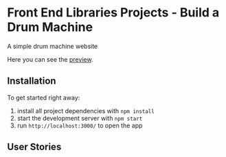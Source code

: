 # Front End Libraries Projects - Build a Drum Machine

A simple drum machine website

Here you can see the [preview](https://Huys952759.github.io/Drum-Machine/).

## Installation

To get started right away:

1. install all project dependencies with ``` npm install ```
2. start the development server with ``` npm start ```
3. run ``` http://localhost:3000/ ``` to open the app

## User Stories


